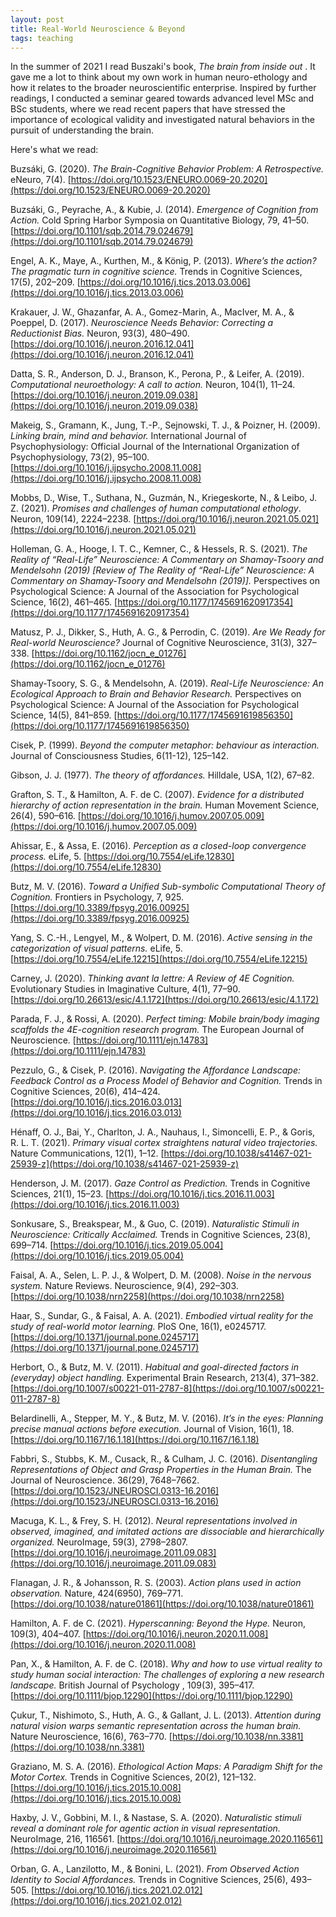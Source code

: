 ```yaml
---
layout: post
title: Real-World Neuroscience & Beyond
tags: teaching
---
```


In the summer of 2021 I read Buszaki's book, _The brain from inside out_ . It gave me a lot to think about my own work in human neuro-ethology and how it relates to the broader neuroscientific enterprise. Inspired by further readings, I conducted a seminar geared towards advanced level MSc and BSc students, where we read recent papers that have stressed the importance of ecological validity and investigated natural behaviors in the pursuit of understanding the brain.

Here's what we read:

Buzsáki, G. (2020). _The Brain-Cognitive Behavior Problem: A Retrospective._ eNeuro, 7(4). [https://doi.org/10.1523/ENEURO.0069-20.2020](https://doi.org/10.1523/ENEURO.0069-20.2020)

Buzsáki, G., Peyrache, A., & Kubie, J. (2014). _Emergence of Cognition from Action._ Cold Spring Harbor Symposia on Quantitative Biology, 79, 41–50. [https://doi.org/10.1101/sqb.2014.79.024679](https://doi.org/10.1101/sqb.2014.79.024679)

Engel, A. K., Maye, A., Kurthen, M., & König, P. (2013). _Where’s the action? The pragmatic turn in cognitive science._ Trends in Cognitive Sciences, 17(5), 202–209. [https://doi.org/10.1016/j.tics.2013.03.006](https://doi.org/10.1016/j.tics.2013.03.006)

Krakauer, J. W., Ghazanfar, A. A., Gomez-Marin, A., MacIver, M. A., & Poeppel, D. (2017). _Neuroscience Needs Behavior: Correcting a Reductionist Bias._ Neuron, 93(3), 480–490. [https://doi.org/10.1016/j.neuron.2016.12.041](https://doi.org/10.1016/j.neuron.2016.12.041)

Datta, S. R., Anderson, D. J., Branson, K., Perona, P., & Leifer, A. (2019). _Computational neuroethology: A call to action._ Neuron, 104(1), 11–24. [https://doi.org/10.1016/j.neuron.2019.09.038](https://doi.org/10.1016/j.neuron.2019.09.038)

Makeig, S., Gramann, K., Jung, T.-P., Sejnowski, T. J., & Poizner, H. (2009). _Linking brain, mind and behavior._ International Journal of Psychophysiology: Official Journal of the International Organization of Psychophysiology, 73(2), 95–100. [https://doi.org/10.1016/j.ijpsycho.2008.11.008](https://doi.org/10.1016/j.ijpsycho.2008.11.008)

Mobbs, D., Wise, T., Suthana, N., Guzmán, N., Kriegeskorte, N., & Leibo, J. Z. (2021). _Promises and challenges of human computational ethology_. Neuron, 109(14), 2224–2238. [https://doi.org/10.1016/j.neuron.2021.05.021](https://doi.org/10.1016/j.neuron.2021.05.021)

Holleman, G. A., Hooge, I. T. C., Kemner, C., & Hessels, R. S. (2021). _The Reality of “Real-Life” Neuroscience: A Commentary on Shamay-Tsoory and Mendelsohn (2019) [Review of The Reality of “Real-Life” Neuroscience: A Commentary on Shamay-Tsoory and Mendelsohn (2019)]._ Perspectives on Psychological Science: A Journal of the Association for Psychological Science, 16(2), 461–465. [https://doi.org/10.1177/1745691620917354](https://doi.org/10.1177/1745691620917354)

Matusz, P. J., Dikker, S., Huth, A. G., & Perrodin, C. (2019). _Are We Ready for Real-world Neuroscience?_ Journal of Cognitive Neuroscience, 31(3), 327–338. [https://doi.org/10.1162/jocn_e_01276](https://doi.org/10.1162/jocn_e_01276)

Shamay-Tsoory, S. G., & Mendelsohn, A. (2019). _Real-Life Neuroscience: An Ecological Approach to Brain and Behavior Research._ Perspectives on Psychological Science: A Journal of the Association for Psychological Science, 14(5), 841–859. [https://doi.org/10.1177/1745691619856350](https://doi.org/10.1177/1745691619856350)

Cisek, P. (1999). _Beyond the computer metaphor: behaviour as interaction._ Journal of Consciousness Studies, 6(11-12), 125–142.

Gibson, J. J. (1977). _The theory of affordances._ Hilldale, USA, 1(2), 67–82.

Grafton, S. T., & Hamilton, A. F. de C. (2007). _Evidence for a distributed hierarchy of action representation in the brain._ Human Movement Science, 26(4), 590–616. [https://doi.org/10.1016/j.humov.2007.05.009](https://doi.org/10.1016/j.humov.2007.05.009)

Ahissar, E., & Assa, E. (2016). _Perception as a closed-loop convergence process._ eLife, 5. [https://doi.org/10.7554/eLife.12830](https://doi.org/10.7554/eLife.12830)

Butz, M. V. (2016). _Toward a Unified Sub-symbolic Computational Theory of Cognition._ Frontiers in Psychology, 7, 925. [https://doi.org/10.3389/fpsyg.2016.00925](https://doi.org/10.3389/fpsyg.2016.00925)

Yang, S. C.-H., Lengyel, M., & Wolpert, D. M. (2016). _Active sensing in the categorization of visual patterns._ eLife, 5. [https://doi.org/10.7554/eLife.12215](https://doi.org/10.7554/eLife.12215)

Carney, J. (2020). _Thinking avant la lettre: A Review of 4E Cognition._ Evolutionary Studies in Imaginative Culture, 4(1), 77–90. [https://doi.org/10.26613/esic/4.1.172](https://doi.org/10.26613/esic/4.1.172)

Parada, F. J., & Rossi, A. (2020). _Perfect timing: Mobile brain/body imaging scaffolds the 4E-cognition research program._ The European Journal of Neuroscience. [https://doi.org/10.1111/ejn.14783](https://doi.org/10.1111/ejn.14783)

Pezzulo, G., & Cisek, P. (2016). _Navigating the Affordance Landscape: Feedback Control as a Process Model of Behavior and Cognition._ Trends in Cognitive Sciences, 20(6), 414–424. [https://doi.org/10.1016/j.tics.2016.03.013](https://doi.org/10.1016/j.tics.2016.03.013)

Hénaff, O. J., Bai, Y., Charlton, J. A., Nauhaus, I., Simoncelli, E. P., & Goris, R. L. T. (2021). _Primary visual cortex straightens natural video trajectories._ Nature Communications, 12(1), 1–12. [https://doi.org/10.1038/s41467-021-25939-z](https://doi.org/10.1038/s41467-021-25939-z)

Henderson, J. M. (2017). _Gaze Control as Prediction._ Trends in Cognitive Sciences, 21(1), 15–23. [https://doi.org/10.1016/j.tics.2016.11.003](https://doi.org/10.1016/j.tics.2016.11.003)

Sonkusare, S., Breakspear, M., & Guo, C. (2019). _Naturalistic Stimuli in Neuroscience: Critically Acclaimed._ Trends in Cognitive Sciences, 23(8), 699–714. [https://doi.org/10.1016/j.tics.2019.05.004](https://doi.org/10.1016/j.tics.2019.05.004)

Faisal, A. A., Selen, L. P. J., & Wolpert, D. M. (2008). _Noise in the nervous system._ Nature Reviews. Neuroscience, 9(4), 292–303. [https://doi.org/10.1038/nrn2258](https://doi.org/10.1038/nrn2258)

Haar, S., Sundar, G., & Faisal, A. A. (2021). _Embodied virtual reality for the study of real-world motor learning._ PloS One, 16(1), e0245717. [https://doi.org/10.1371/journal.pone.0245717](https://doi.org/10.1371/journal.pone.0245717)

Herbort, O., & Butz, M. V. (2011). _Habitual and goal-directed factors in (everyday) object handling._ Experimental Brain Research, 213(4), 371–382. [https://doi.org/10.1007/s00221-011-2787-8](https://doi.org/10.1007/s00221-011-2787-8)

Belardinelli, A., Stepper, M. Y., & Butz, M. V. (2016). _It’s in the eyes: Planning precise manual actions before execution._ Journal of Vision, 16(1), 18. [https://doi.org/10.1167/16.1.18](https://doi.org/10.1167/16.1.18)

Fabbri, S., Stubbs, K. M., Cusack, R., & Culham, J. C. (2016). _Disentangling Representations of Object and Grasp Properties in the Human Brain._ The Journal of Neuroscience. 36(29), 7648–7662. [https://doi.org/10.1523/JNEUROSCI.0313-16.2016](https://doi.org/10.1523/JNEUROSCI.0313-16.2016)

Macuga, K. L., & Frey, S. H. (2012). _Neural representations involved in observed, imagined, and imitated actions are dissociable and hierarchically organized._ NeuroImage, 59(3), 2798–2807. [https://doi.org/10.1016/j.neuroimage.2011.09.083](https://doi.org/10.1016/j.neuroimage.2011.09.083)

Flanagan, J. R., & Johansson, R. S. (2003). _Action plans used in action observation._ Nature, 424(6950), 769–771. [https://doi.org/10.1038/nature01861](https://doi.org/10.1038/nature01861)

Hamilton, A. F. de C. (2021). _Hyperscanning: Beyond the Hype._ Neuron, 109(3), 404–407. [https://doi.org/10.1016/j.neuron.2020.11.008](https://doi.org/10.1016/j.neuron.2020.11.008)

Pan, X., & Hamilton, A. F. de C. (2018). _Why and how to use virtual reality to study human social interaction: The challenges of exploring a new research landscape._ British Journal of Psychology , 109(3), 395–417. [https://doi.org/10.1111/bjop.12290](https://doi.org/10.1111/bjop.12290)

Çukur, T., Nishimoto, S., Huth, A. G., & Gallant, J. L. (2013). _Attention during natural vision warps semantic representation across the human brain._ Nature Neuroscience, 16(6), 763–770. [https://doi.org/10.1038/nn.3381](https://doi.org/10.1038/nn.3381)

Graziano, M. S. A. (2016). _Ethological Action Maps: A Paradigm Shift for the Motor Cortex._ Trends in Cognitive Sciences, 20(2), 121–132. [https://doi.org/10.1016/j.tics.2015.10.008](https://doi.org/10.1016/j.tics.2015.10.008)

Haxby, J. V., Gobbini, M. I., & Nastase, S. A. (2020). _Naturalistic stimuli reveal a dominant role for agentic action in visual representation._ NeuroImage, 216, 116561. [https://doi.org/10.1016/j.neuroimage.2020.116561](https://doi.org/10.1016/j.neuroimage.2020.116561)

Orban, G. A., Lanzilotto, M., & Bonini, L. (2021). _From Observed Action Identity to Social Affordances._ Trends in Cognitive Sciences, 25(6), 493–505. [https://doi.org/10.1016/j.tics.2021.02.012](https://doi.org/10.1016/j.tics.2021.02.012)
